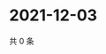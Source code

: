 # 2021-12-03

共 0 条

<!-- BEGIN WEIBO -->
<!-- 最后更新时间 Fri Dec 03 2021 18:09:45 GMT+0800 (China Standard Time) -->

<!-- END WEIBO -->
